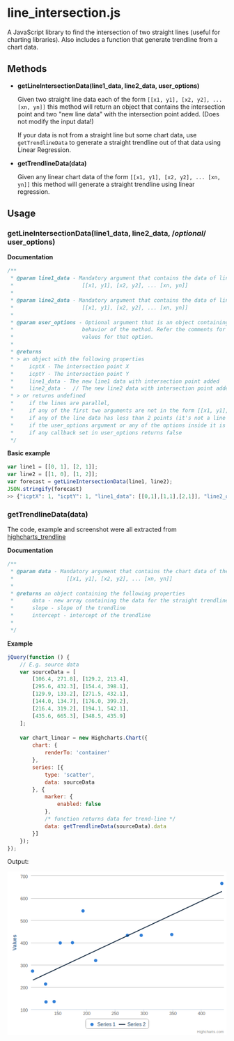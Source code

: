 # line_intersection.js

A JavaScript library to find the intersection of two straight lines (useful for charting libraries). Also includes a function that generate trendline from a chart data.

## Methods
* **getLineIntersectionData(line1_data, line2_data, user_options)**

  Given two straight line data each of the form `[[x1, y1], [x2, y2], ... [xn, yn]]` this method will return an object that contains the intersection point and two "new line data" with the intersection point added. (Does not modify the input data!)
  
  If your data is not from a straight line but some chart data, use `getTrendlineData` to generate a straight trendline out of that data using Linear Regression.
  
* **getTrendlineData(data)**

  Given any linear chart data of the form `[[x1, y1], [x2, y2], ... [xn, yn]]` this method will generate a straight trendline using linear regression.

## Usage

### getLineIntersectionData(line1_data, line2_data, /*optional*/ user_options)

**Documentation**

```javascript
/**
 * @param line1_data - Mandatory argument that contains the data of line1 of the form 
 *                      [[x1, y1], [x2, y2], ... [xn, yn]]
 * 
 * @param line2_data - Mandatory argument that contains the data of line2 of the form 
 *                      [[x1, y1], [x2, y2], ... [xn, yn]]
 * 
 * @param user_options - Optional argument that is an object containing custom options that overrides the default
 *                      behavior of the method. Refer the comments for each option in the opt object for the valid
 *                      values for that option.
 *
 * @returns
 * > an object with the following properties
 *     icptX - The intersection point X
 *     icptY - The intersection point Y
 *     line1_data - The new line1 data with intersection point added
 *     line2_data -  // The new line2 data with intersection point added
 * > or returns undefined
 *     if the lines are parallel,
 *     if any of the first two arguments are not in the form [[x1, y1], [x2, y2], ... [xn, yn]]
 *     if any of the line data has less than 2 points (it's not a line then)
 *     if the user_options argument or any of the options inside it is not in the required format
 *     if any callback set in user_options returns false
 */
 ```

**Basic example**
```javascript
var line1 = [[0, 1], [2, 1]];
var line2 = [[1, 0], [1, 2]];
var forecast = getLineIntersectionData(line1, line2);
JSON.stringify(forecast)
>> {"icptX": 1, "icptY": 1, "line1_data": [[0,1],[1,1],[2,1]], "line2_data": [[1,0],[1,1],[1,2]]}
```


### getTrendlineData(data)
The code, example and screenshot were all extracted from [highcharts_trendline](https://github.com/virtualstaticvoid/highcharts_trendline/tree/65d53dd1ce64648d97a2dbb49444bbb522cec313)

**Documentation**
```javascript
/** 
 * @param data - Mandatory argument that contains the chart data of the form 
 *                 [[x1, y1], [x2, y2], ... [xn, yn]]
 *
 * @returns an object containing the following properties
 *      data - new array containing the data for the straight trendline
 *      slope - slope of the trendline
 *      intercept - intercept of the trendline
 * 
 */
```

**Example**
```javascript
jQuery(function () {
    // E.g. source data
    var sourceData = [
        [106.4, 271.8], [129.2, 213.4],
        [295.6, 432.3], [154.4, 398.1],
        [129.9, 133.2], [271.5, 432.1],
        [144.0, 134.7], [176.0, 399.2],
        [216.4, 319.2], [194.1, 542.1],
        [435.6, 665.3], [348.5, 435.9]
    ];

    var chart_linear = new Highcharts.Chart({
        chart: {
            renderTo: 'container'
        },
        series: [{
            type: 'scatter',
            data: sourceData
        }, {
            marker: {
                enabled: false
            },
            /* function returns data for trend-line */
            data: getTrendlineData(sourceData).data
        }]
    });
});
```
Output:

![getTrendlineData screenshot 1](screenshots/getTrendlineData_scr1.png)
